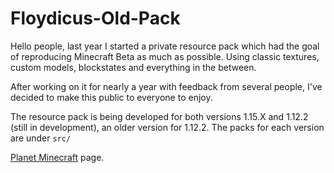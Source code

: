 # Floydicus-Old-Pack

Hello people, last year I started a private resource pack which had the goal of reproducing Minecraft Beta as much as possible. Using classic textures, custom models, blockstates and everything in the between.

After working on it for nearly a year with feedback from several people, I've decided to make this public to everyone to enjoy.

The resource pack is being developed for both versions 1.15.X and 1.12.2 (still in development), an older version for 1.12.2.
The packs for each version are under <code>src/</code>

[Planet Minecraft](https://www.planetminecraft.com/texture_pack/floydicus-old-pack/) page.
